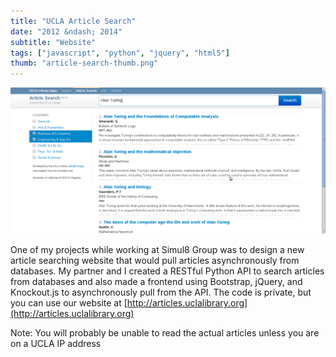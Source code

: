 ```yaml
---
title: "UCLA Article Search"
date: "2012 &ndash; 2014"
subtitle: "Website"
tags: ["javascript", "python", "jquery", "html5"]
thumb: "article-search-thumb.png"
---
```


![A screenshot of Article Search](/images/portfolio/article-search.png)

One of my projects while working at Simul8 Group was to design a new article searching website that would pull articles asynchronously from databases.
My partner and I created a RESTful Python API to search articles from databases and
also made a frontend using Bootstrap, jQuery, and Knockout.js to asynchronously pull from the API.
The code is private, but you can use our website at [http://articles.uclalibrary.org](http://articles.uclalibrary.org)

Note: You will probably be unable to read the actual articles unless you are on a UCLA IP address
